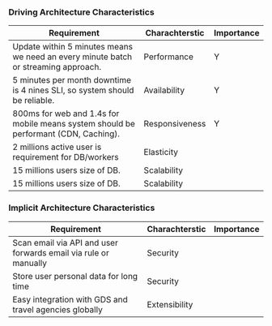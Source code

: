 
### Driving Architecture Characteristics

| Requirement                                                                         | Charachterstic | Importance |
|-------------------------------------------------------------------------------------|----------------|------------|
| Update within 5 minutes means we need an every minute batch or streaming approach.  | Performance    | Y          |
| 5 minutes per month downtime is 4 nines SLI, so system should be reliable.          | Availability   | Y          |
| 800ms for web and 1.4s for mobile means system should be performant (CDN, Caching). | Responsiveness | Y          |
| 2 millions active user is requirement for DB/workers                                | Elasticity     ||
| 15 millions users size of DB.                                                       | Scalability    ||
| 15 millions users size of DB.                                                       | Scalability    ||


### Implicit Architecture Characteristics

| Requirement                                                     | Charachterstic | Importance |
|-----------------------------------------------------------------|----------------|------------|
| Scan email via API and user forwards email via rule or manually | Security       |            |
| Store user personal data for long time                          | Security       ||
| Easy integration with GDS and travel agencies globally          | Extensibility  ||
